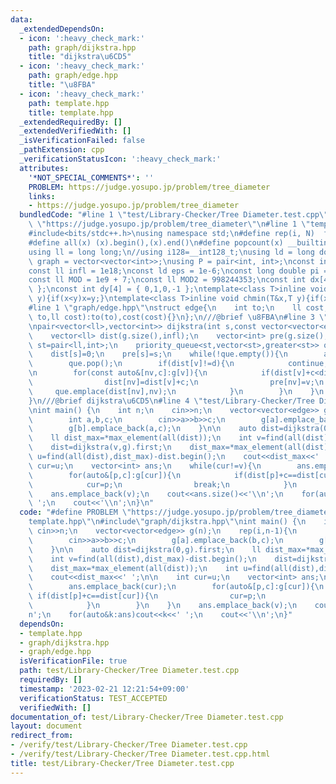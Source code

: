 ```yaml
---
data:
  _extendedDependsOn:
  - icon: ':heavy_check_mark:'
    path: graph/dijkstra.hpp
    title: "dijkstra\u6CD5"
  - icon: ':heavy_check_mark:'
    path: graph/edge.hpp
    title: "\u8FBA"
  - icon: ':heavy_check_mark:'
    path: template.hpp
    title: template.hpp
  _extendedRequiredBy: []
  _extendedVerifiedWith: []
  _isVerificationFailed: false
  _pathExtension: cpp
  _verificationStatusIcon: ':heavy_check_mark:'
  attributes:
    '*NOT_SPECIAL_COMMENTS*': ''
    PROBLEM: https://judge.yosupo.jp/problem/tree_diameter
    links:
    - https://judge.yosupo.jp/problem/tree_diameter
  bundledCode: "#line 1 \"test/Library-Checker/Tree Diameter.test.cpp\"\n#define PROBLEM\
    \ \"https://judge.yosupo.jp/problem/tree_diameter\"\n#line 1 \"template.hpp\"\n\
    #include<bits/stdc++.h>\nusing namespace std;\n#define rep(i, N)  for(int i=0;i<(N);i++)\n\
    #define all(x) (x).begin(),(x).end()\n#define popcount(x) __builtin_popcount(x)\n\
    using ll = long long;\n//using i128=__int128_t;\nusing ld = long double;\nusing\
    \ graph = vector<vector<int>>;\nusing P = pair<int, int>;\nconst int inf = 1e9;\n\
    const ll infl = 1e18;\nconst ld eps = 1e-6;\nconst long double pi = acos(-1);\n\
    const ll MOD = 1e9 + 7;\nconst ll MOD2 = 998244353;\nconst int dx[4] = { 1,0,-1,0\
    \ };\nconst int dy[4] = { 0,1,0,-1 };\ntemplate<class T>inline void chmax(T&x,T\
    \ y){if(x<y)x=y;}\ntemplate<class T>inline void chmin(T&x,T y){if(x>y)x=y;}\n\
    #line 1 \"graph/edge.hpp\"\nstruct edge{\n    int to;\n    ll cost;\n    edge(int\
    \ to,ll cost):to(to),cost(cost){}\n};\n///@brief \u8FBA\n#line 3 \"graph/dijkstra.hpp\"\
    \npair<vector<ll>,vector<int>> dijkstra(int s,const vector<vector<edge>>&g){\n\
    \    vector<ll> dist(g.size(),infl);\n    vector<int> pre(g.size(),-1);\n    using\
    \ st=pair<ll,int>;\n    priority_queue<st,vector<st>,greater<st>> que;\n    que.emplace(0,s);\n\
    \    dist[s]=0;\n    pre[s]=s;\n    while(!que.empty()){\n        auto[d,v]=que.top();\n\
    \        que.pop();\n        if(dist[v]!=d){\n            continue;\n        }\n\
    \n        for(const auto&[nv,c]:g[v]){\n            if(dist[v]+c<dist[nv]){\n\
    \                dist[nv]=dist[v]+c;\n                pre[nv]=v;\n           \
    \     que.emplace(dist[nv],nv);\n            }\n        }\n    }\n    return make_pair(dist,pre);\n\
    }\n///@brief dijkstra\u6CD5\n#line 4 \"test/Library-Checker/Tree Diameter.test.cpp\"\
    \nint main() {\n    int n;\n    cin>>n;\n    vector<vector<edge>> g(n);\n    rep(i,n-1){\n\
    \        int a,b,c;\n        cin>>a>>b>>c;\n        g[a].emplace_back(b,c);\n\
    \        g[b].emplace_back(a,c);\n    }\n\n    auto dist=dijkstra(0,g).first;\n\
    \    ll dist_max=*max_element(all(dist));\n    int v=find(all(dist),dist_max)-dist.begin();\n\
    \    dist=dijkstra(v,g).first;\n    dist_max=*max_element(all(dist));\n    int\
    \ u=find(all(dist),dist_max)-dist.begin();\n    cout<<dist_max<<' ';\n\n    int\
    \ cur=u;\n    vector<int> ans;\n    while(cur!=v){\n        ans.emplace_back(cur);\n\
    \        for(auto&[p,c]:g[cur]){\n            if(dist[p]+c==dist[cur]){\n    \
    \            cur=p;\n                break;\n            }\n        }\n    }\n\
    \    ans.emplace_back(v);\n    cout<<ans.size()<<'\\n';\n    for(auto&k:ans)cout<<k<<'\
    \ ';\n    cout<<'\\n';\n}\n"
  code: "#define PROBLEM \"https://judge.yosupo.jp/problem/tree_diameter\"\n#include\"\
    template.hpp\"\n#include\"graph/dijkstra.hpp\"\nint main() {\n    int n;\n   \
    \ cin>>n;\n    vector<vector<edge>> g(n);\n    rep(i,n-1){\n        int a,b,c;\n\
    \        cin>>a>>b>>c;\n        g[a].emplace_back(b,c);\n        g[b].emplace_back(a,c);\n\
    \    }\n\n    auto dist=dijkstra(0,g).first;\n    ll dist_max=*max_element(all(dist));\n\
    \    int v=find(all(dist),dist_max)-dist.begin();\n    dist=dijkstra(v,g).first;\n\
    \    dist_max=*max_element(all(dist));\n    int u=find(all(dist),dist_max)-dist.begin();\n\
    \    cout<<dist_max<<' ';\n\n    int cur=u;\n    vector<int> ans;\n    while(cur!=v){\n\
    \        ans.emplace_back(cur);\n        for(auto&[p,c]:g[cur]){\n           \
    \ if(dist[p]+c==dist[cur]){\n                cur=p;\n                break;\n\
    \            }\n        }\n    }\n    ans.emplace_back(v);\n    cout<<ans.size()<<'\\\
    n';\n    for(auto&k:ans)cout<<k<<' ';\n    cout<<'\\n';\n}"
  dependsOn:
  - template.hpp
  - graph/dijkstra.hpp
  - graph/edge.hpp
  isVerificationFile: true
  path: test/Library-Checker/Tree Diameter.test.cpp
  requiredBy: []
  timestamp: '2023-02-21 12:21:54+09:00'
  verificationStatus: TEST_ACCEPTED
  verifiedWith: []
documentation_of: test/Library-Checker/Tree Diameter.test.cpp
layout: document
redirect_from:
- /verify/test/Library-Checker/Tree Diameter.test.cpp
- /verify/test/Library-Checker/Tree Diameter.test.cpp.html
title: test/Library-Checker/Tree Diameter.test.cpp
---
```

